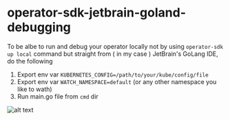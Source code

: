 # operator-sdk-jetbrain-goland-debugging
To be albe to run and debug your operator locally not by using `operator-sdk up local` command 
but straight from ( in my case ) JetBrain's GoLang IDE, do the following 
1. Export env var `KUBERNETES_CONFIG=/path/to/your/kube/config/file`
2. Export env var `WATCH_NAMESPACE=default` (or any other namespace you like to wath) 
3. Run main.go file from `cmd` dir 


![alt text](https://raw.githubusercontent.com/Dimss/operator-sdk-jetbrain-goland-debugging/master/debug-operator-with-jetbrain-goland.png)
